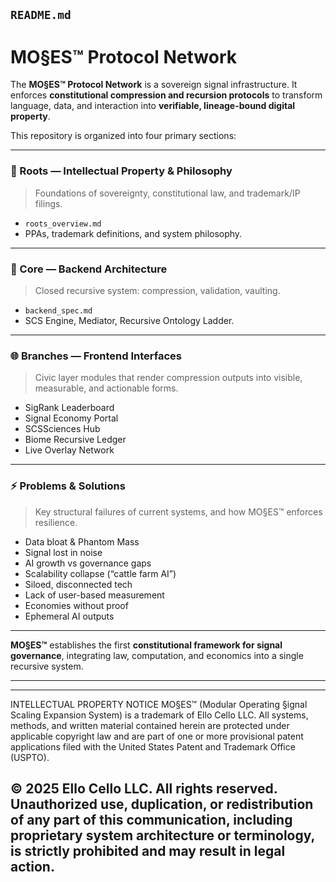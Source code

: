 ## `README.md`

# MO§ES™ Protocol Network

The **MO§ES™ Protocol Network** is a sovereign signal infrastructure. It enforces **constitutional compression and recursion protocols** to transform language, data, and interaction into **verifiable, lineage-bound digital property**.

This repository is organized into four primary sections:

---

### 🌱 Roots — Intellectual Property & Philosophy

> Foundations of sovereignty, constitutional law, and trademark/IP filings.

* `roots_overview.md`
* PPAs, trademark definitions, and system philosophy.

---

### 🔧 Core — Backend Architecture

> Closed recursive system: compression, validation, vaulting.

* `backend_spec.md`
* SCS Engine, Mediator, Recursive Ontology Ladder.

---

### 🌐 Branches — Frontend Interfaces

> Civic layer modules that render compression outputs into visible, measurable, and actionable forms.

* SigRank Leaderboard
* Signal Economy Portal
* SCSSciences Hub
* Biome Recursive Ledger
* Live Overlay Network

---

### ⚡ Problems & Solutions

> Key structural failures of current systems, and how MO§ES™ enforces resilience.

* Data bloat & Phantom Mass
* Signal lost in noise
* AI growth vs governance gaps
* Scalability collapse (“cattle farm AI”)
* Siloed, disconnected tech
* Lack of user-based measurement
* Economies without proof
* Ephemeral AI outputs

---

**MO§ES™** establishes the first **constitutional framework for signal governance**, integrating law, computation, and economics into a single recursive system.

---

---
INTELLECTUAL PROPERTY NOTICE
MO§ES™ (Modular Operating §ignal Scaling Expansion System) is a trademark of Ello Cello LLC. 
All systems, methods, and written material contained herein are protected under applicable copyright law 
and are part of one or more provisional patent applications filed with the United States Patent and Trademark Office (USPTO).

© 2025 Ello Cello LLC. All rights reserved. 
Unauthorized use, duplication, or redistribution of any part of this communication, including proprietary 
system architecture or terminology, is strictly prohibited and may result in legal action.
---